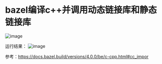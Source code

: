 # bazel编译c++并调用动态链接库和静态链接库

![image](https://user-images.githubusercontent.com/36963108/165068155-e62f19d4-06bf-48c1-a9e2-22c4043f5c23.png)


运行结果：
![image](https://user-images.githubusercontent.com/36963108/165069732-1ed5a030-acfa-4fd6-9285-7104932887aa.png)


参考：https://docs.bazel.build/versions/4.0.0/be/c-cpp.html#cc_impor
